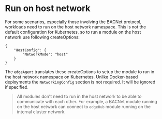 # Run on host network

For some scenarios, especially those involving the BACNet protocol, workloads need 
to run on the host network namespace. This is not the default configuration for 
Kubernetes, so to run a module on the host network use following createOptions:

```
{
    "HostConfig": {
        "NetworkMode": "host"
    }
}
```

The `edgeAgent` translates these createOptions to setup the module to run in the 
host network namespace on Kubernetes. Unlike Docker-based deployments the `NetworkingConfig`
section is not required. It will be ignored if specified. 

> All modules don't need to run in the host network to be able to communicate with each other.
> For example, a BACNet module running on the host network can connect to `edgeHub`
> module running on the internal cluster network.
